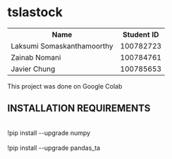# tslastock

<table>
  <tr>
    <th>Name</th>
    <th>Student ID</th>
  </tr>
  <tr>
    <td>Laksumi Somaskanthamoorthy</td>
    <td>100782723</td>
  </tr>
  
  <tr>
    <td>Zainab Nomani</td>
    <td>100784761</td>
 
  </tr>
  
  <tr>
  <td> Javier Chung </td>
   <td>100785653</td>
  </tr>
   
</table>


This project was done on Google Colab

INSTALLATION REQUIREMENTS
-----------------------------
<br>!pip install --upgrade numpy</br>
<br>!pip install --upgrade pandas_ta</br>
